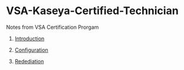 # VSA-Kaseya-Certified-Technician
Notes from VSA Certification Prorgam

1. [Introduction](Introduction.md)

2. [Configuration](Configuration.md)

3. [Redediation](Remediation.md)
